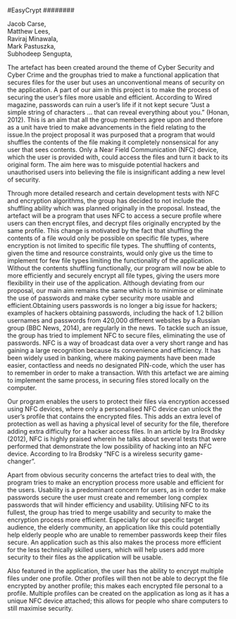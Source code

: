 #EasyCrypt
########

Jacob Carse,  
Matthew Lees,  
Raviraj Minawala,  
Mark Pastuszka,  
Subhodeep Sengupta,   

The artefact has been created around the theme of Cyber Security and Cyber Crime and the grouphas tried to make a functional application that secures files for the user but uses an unconventional means of security on the application. A part of our aim in this project is to make the process of securing the user’s files more usable and efficient. According to Wired magazine, passwords can ruin a user’s life if it not kept secure “Just a simple string of characters … that can reveal everything about you.” (Honan, 2012). This is an aim that all the group members agree upon and therefore as a unit have tried to make advancements in the field relating to the issue.In the project proposal it was purposed that a program that would shuffles the contents of the file making it completely nonsensical for any user that sees contents. Only a Near Field Communication (NFC) device, which the user is provided with, could access the files and turn it back to its original form. The aim here was to misguide potential hackers and unauthorised users into believing the file is insignificant adding a new level of security.  


Through more detailed research and certain development tests with NFC and encryption algorithms, the group has decided to not include the shuffling ability which was planned originally in the proposal. Instead, the artefact will be a program that uses NFC to access a secure profile where users can then encrypt files, and decrypt files originally encrypted by the same profile. This change is motivated by the fact that shuffling the contents of a file would only be possible on specific file types, where encryption is not limited to specific file types. The shuffling of contents, given the time and resource constraints, would only give us the time to implement for few file types limiting the functionality of the application. Without the contents shuffling functionally, our program will now be able to more efficiently and securely encrypt all file types, giving the users more flexibility in their use of the application. Although deviating from our proposal, our main aim remains the same which is to minimise or eliminate the use of passwords and make cyber security more usable and efficient.Obtaining users passwords is no longer a big issue for hackers; examples of hackers obtaining passwords, including the hack of 1.2 billion usernames and passwords from 420,000 different websites by a Russian group (BBC News, 2014), are regularly in the news. To tackle such an issue, the group has tried to implement NFC to secure files, eliminating the use of passwords. NFC is a way of broadcast data over a very short range and has gaining a large recognition because its convenience and efficiency. It has been widely used in banking, where making payments have been made easier, contactless and needs no designated PIN-code, which the user has to remember in order to make a transaction. With this artefact we are aiming to implement the same process, in securing files stored locally on the computer.  

Our program enables the users to protect their files via encryption accessed using NFC devices, where only a personalised NFC device can unlock the user’s profile that contains the encrypted files. This adds an extra level of protection as well as having a physical level of security for the file, therefore adding extra difficulty for a hacker access files. In an article by Ira Brodsky (2012), NFC is highly praised wherein he talks about several tests that were performed that demonstrate the low possibility of hacking into an NFC device. According to Ira Brodsky “NFC is a wireless security game-changer”.  

Apart from obvious security concerns the artefact tries to deal with, the program tries to make an encryption process more usable and efficient for the users. Usability is a predominant concern for users, as in order to make passwords secure the user must create and remember long complex passwords that will hinder efficiency and usability. Utilising NFC to its fullest, the group has tried to merge usability and security to make the encryption process more efficient. Especially for our specific target audience, the elderly community, an application like this could potentially help elderly people who are unable to remember passwords keep their files secure. An application such as this also makes the process more efficient for the less technically skilled users, which will help users add more security to their files as the application will be usable.

Also featured in the application, the user has the ability to encrypt multiple files under one profile. Other profiles will then not be able to decrypt the file encrypted by another profile; this makes each encrypted file personal to a profile. Multiple profiles can be created on the application as long as it has a unique NFC device attached; this allows for people who share computers to still maximise security.
